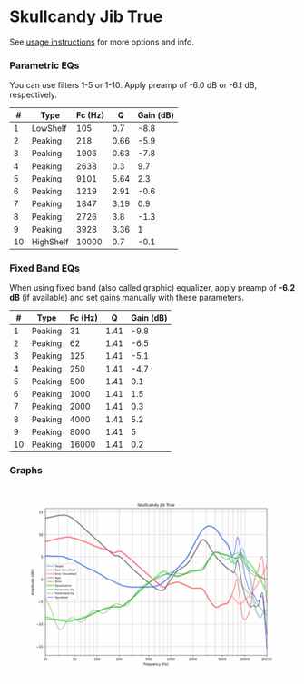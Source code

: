 # Skullcandy Jib True
See [usage instructions](https://github.com/jaakkopasanen/AutoEq#usage) for more options and info.

### Parametric EQs
You can use filters 1-5 or 1-10. Apply preamp of -6.0 dB or -6.1 dB, respectively.

|   # | Type      |   Fc (Hz) |    Q |   Gain (dB) |
|-----|-----------|-----------|------|-------------|
|   1 | LowShelf  |       105 | 0.7  |        -8.8 |
|   2 | Peaking   |       218 | 0.66 |        -5.9 |
|   3 | Peaking   |      1906 | 0.63 |        -7.8 |
|   4 | Peaking   |      2638 | 0.3  |         9.7 |
|   5 | Peaking   |      9101 | 5.64 |         2.3 |
|   6 | Peaking   |      1219 | 2.91 |        -0.6 |
|   7 | Peaking   |      1847 | 3.19 |         0.9 |
|   8 | Peaking   |      2726 | 3.8  |        -1.3 |
|   9 | Peaking   |      3928 | 3.36 |         1   |
|  10 | HighShelf |     10000 | 0.7  |        -0.1 |

### Fixed Band EQs
When using fixed band (also called graphic) equalizer, apply preamp of **-6.2 dB** (if available) and set gains manually with these parameters.

|   # | Type    |   Fc (Hz) |    Q |   Gain (dB) |
|-----|---------|-----------|------|-------------|
|   1 | Peaking |        31 | 1.41 |        -9.8 |
|   2 | Peaking |        62 | 1.41 |        -6.5 |
|   3 | Peaking |       125 | 1.41 |        -5.1 |
|   4 | Peaking |       250 | 1.41 |        -4.7 |
|   5 | Peaking |       500 | 1.41 |         0.1 |
|   6 | Peaking |      1000 | 1.41 |         1.5 |
|   7 | Peaking |      2000 | 1.41 |         0.3 |
|   8 | Peaking |      4000 | 1.41 |         5.2 |
|   9 | Peaking |      8000 | 1.41 |         5   |
|  10 | Peaking |     16000 | 1.41 |         0.2 |

### Graphs
![](./Skullcandy%20Jib%20True.png)
